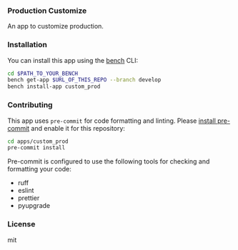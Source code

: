 ### Production Customize

An app to customize production.

### Installation

You can install this app using the [bench](https://github.com/frappe/bench) CLI:

```bash
cd $PATH_TO_YOUR_BENCH
bench get-app $URL_OF_THIS_REPO --branch develop
bench install-app custom_prod
```

### Contributing

This app uses `pre-commit` for code formatting and linting. Please [install pre-commit](https://pre-commit.com/#installation) and enable it for this repository:

```bash
cd apps/custom_prod
pre-commit install
```

Pre-commit is configured to use the following tools for checking and formatting your code:

- ruff
- eslint
- prettier
- pyupgrade

### License

mit
